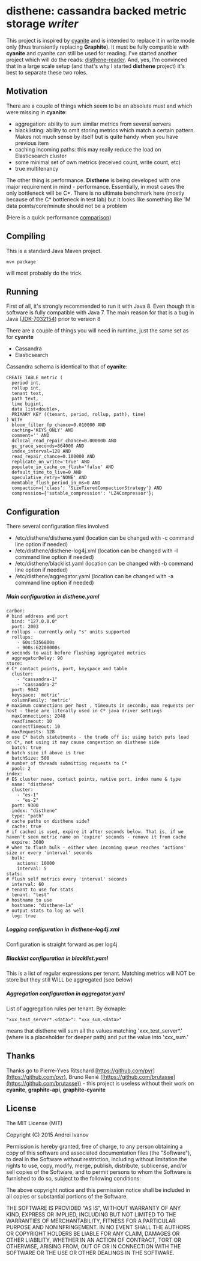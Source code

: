 disthene: cassandra backed metric storage *writer*
==================================================

This project is inspired by [cyanite](https://github.com/pyr/cyanite) and is intended to replace it in write mode only (thus transiently replacing **Graphite**).
It must be fully compatible with **cyanite** and cyanite can still be used for reading. I've started another project 
which will do the reads: [disthene-reader](https://github.com/EinsamHauer/disthene-reader). And, yes, I'm convinced that in a large scale setup (and that's why I started **disthene** project) it's best to separate these two roles. 

## Motivation

There are a couple of things which seem to be an absolute must and which were missing in **cyanite**:

* aggregation: ability to sum similar metrics from several servers
* blacklisting: ability to omit storing metrics which match a certain pattern. Makes not much sense by itself but is quite handy when you have previous item
* caching incoming paths: this may really reduce the load on Elasticsearch cluster
* some minimal set of own metrics (received count, write count, etc)
* true multitenancy

The other thing is performance. **Disthene** is being developed with one major requirement in mind - performance. 
Essentially, in most cases the only bottleneck will be C\*. 
There is no ultimate benchmark here (mostly because of the C\* bottleneck in test lab) 
but it looks like something like 1M data points/core/minute should not be a problem     

(Here is a quick performance [comparison](https://gist.github.com/EinsamHauer/2aa552a63add5415bfe5))

## Compiling 

This is a standard Java Maven project. 

```
mvn package
```

will most probably do the trick.

## Running

First of all, it's strongly recommended to run it with Java 8. Even though this software is fully compatible with Java 7. 
The main reason for that is a bug in Java ([JDK-7032154](http://bugs.java.com/view_bug.do?bug_id=7032154)) prior to version 8
 
There are a couple of things you will need in runtime, just the same set as for **cyanite**

* Cassandra
* Elasticsearch

Cassandra schema is identical to that of **cyanite**:

```
CREATE TABLE metric (
  period int,
  rollup int,
  tenant text,
  path text,
  time bigint,
  data list<double>,
  PRIMARY KEY ((tenant, period, rollup, path), time)
) WITH
  bloom_filter_fp_chance=0.010000 AND
  caching='KEYS_ONLY' AND
  comment='' AND
  dclocal_read_repair_chance=0.000000 AND
  gc_grace_seconds=864000 AND
  index_interval=128 AND
  read_repair_chance=0.100000 AND
  replicate_on_write='true' AND
  populate_io_cache_on_flush='false' AND
  default_time_to_live=0 AND
  speculative_retry='NONE' AND
  memtable_flush_period_in_ms=0 AND
  compaction={'class': 'SizeTieredCompactionStrategy'} AND
  compression={'sstable_compression': 'LZ4Compressor'};

```
## Configuration
There several configuration files involved
* /etc/disthene/disthene.yaml (location can be changed with -c command line option if needed)
* /etc/disthene/disthene-log4j.xml (location can be changed with -l command line option if needed)
* /etc/disthene/blacklist.yaml (location can be changed with -b command line option if needed)
* /etc/disthene/aggregator.yaml (location can be changed with -a command line option if needed)

##### Main configuration in disthene.yaml
```
carbon:
# bind address and port
  bind: "127.0.0.0"
  port: 2003
# rollups - currently only "s" units supported  
  rollups:
    - 60s:5356800s
    - 900s:62208000s
# seconds to wait before flushing aggregated metrics   
  aggregatorDelay: 90
store:
# C* contact points, port, keyspace and table
  cluster:
    - "cassandra-1"
    - "cassandra-2"
  port: 9042
  keyspace: 'metric'
  columnFamily: 'metric'
# maximum connections per host , timeouts in seconds, max requests per host - these are literally used in C* java driver settings
  maxConnections: 2048
  readTimeout: 10
  connectTimeout: 10
  maxRequests: 128
# use C* batch statetments - the trade off is: using batch puts load on C*, not using it may cause congestion on disthene side
  batch: true
# batch size if above is true
  batchSize: 500
# number of threads submitting requests to C*  
  pool: 2
index:
# ES cluster name, contact points, native port, index name & type
  name: "disthene"
  cluster:
    - "es-1"
    - "es-2"
  port: 9300
  index: "disthene"
  type: "path"
# cache paths on disthene side?
  cache: true
# if cached is used, expire it after seconds below. That is, if we haven't seen metric name on 'expire' seconds - remove it from cache
  expire: 3600
# when to flush bulk - either when incoming queue reaches 'actions' size or every 'interval' seconds
  bulk:
    actions: 10000
    interval: 5
stats:
# flush self metrics every 'interval' seconds
  interval: 60
# tenant to use for stats
  tenant: "test"
# hostname to use
  hostname: "disthene-1a"
# output stats to log as well
  log: true
```

##### Logging configuration in disthene-log4j.xml
Configuration is straight forward as per log4j

##### Blacklist configuration in blacklist.yaml
This is a list of regular expressions per tenant. Matching metrics will NOT be store but they still WILL be aggregated (see below)

##### Aggregation configuration in aggregator.yaml
List of aggregation rules per tenant. By exmaple:
```
"xxx_test_server*.<data>": "xxx_sum.<data>"
```
means that disthene will sum all the values matching 'xxx_test_server*.<data>' (where <data> is a placeholder for deeper path) and put the value into 'xxx_sum.<data>'


## Thanks

Thanks go to Pierre-Yves Ritschard [https://github.com/pyr](https://github.com/pyr), Bruno Renié ([https://github.com/brutasse](https://github.com/brutasse)) - 
this project is useless without their work on **cyanite**, **graphite-api**, **graphite-cyanite**

## License

The MIT License (MIT)

Copyright (C) 2015 Andrei Ivanov

Permission is hereby granted, free of charge, to any person obtaining a copy
of this software and associated documentation files (the "Software"), to deal
in the Software without restriction, including without limitation the rights
to use, copy, modify, merge, publish, distribute, sublicense, and/or sell
copies of the Software, and to permit persons to whom the Software is
furnished to do so, subject to the following conditions:

The above copyright notice and this permission notice shall be included in all
copies or substantial portions of the Software.

THE SOFTWARE IS PROVIDED "AS IS", WITHOUT WARRANTY OF ANY KIND, EXPRESS OR
IMPLIED, INCLUDING BUT NOT LIMITED TO THE WARRANTIES OF MERCHANTABILITY,
FITNESS FOR A PARTICULAR PURPOSE AND NONINFRINGEMENT. IN NO EVENT SHALL THE
AUTHORS OR COPYRIGHT HOLDERS BE LIABLE FOR ANY CLAIM, DAMAGES OR OTHER
LIABILITY, WHETHER IN AN ACTION OF CONTRACT, TORT OR OTHERWISE, ARISING FROM,
OUT OF OR IN CONNECTION WITH THE SOFTWARE OR THE USE OR OTHER DEALINGS IN THE
SOFTWARE.
